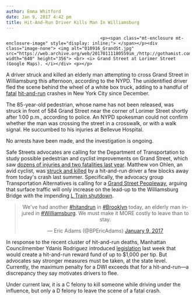 ```yaml
---
author: Emma Whitford
date: Jan 9, 2017 4:42 pm
title: Hit-And-Run Driver Kills Man In Williamsburg 
---
```


	
										<p><span class="mt-enclosure mt-enclosure-image" style="display: inline;"> </span></p><div class="image-none"> <img alt="010916_GrandSt.jpg" src="https://web.archive.org/web/20170111180559im_/http://gothamist.com/attachments/nyc_ewhitford/010916_GrandSt.jpg" width="640" height="356"> <br> <i> Grand Street at Lorimer Street (Google Maps). </i></div> <p></p>

<p>A driver struck and killed an elderly man attempting to cross Grand Street in Williamsburg this afternoon, according to the NYPD. The unidentified driver fled the scene behind the wheel of a white box truck, adding to a handful of <a href="https://web.archive.org/web/20170111180559/http://gothamist.com/2017/01/01/queens_fatal_hit_and_run.php">fatal</a> <a href="https://web.archive.org/web/20170111180559/http://nyc.streetsblog.org/2017/01/03/brutal-holiday-season-on-nyc-streets-drivers-killed-6-pedestrians-in-8-days/">hit-and-run</a> crashes in New York City since December. </p>

<p>The 85-year-old pedestrian, whose name has not been released, was struck in front of 584 Grand Street near the corner of Lorimer Street shortly after 1:00 p.m., according to police. An NYPD spokesman could not confirm whether the man was crossing the street in a crosswalk, or with a walk signal. He succumbed to his injuries at Bellevue Hospital. </p>

<p>No arrests have been made, and the investigation is ongoing. </p>

<p>Safe Streets advocates are calling for the Department of Transportation to study possible pedestrian and cyclist improvements on Grand Street, which saw <a href="https://web.archive.org/web/20170111180559/http://www.visionzeroview.nyc/">dozens of injuries and two fatalities last year</a>. Matthew von Ohlen, an avid cyclist, was <a href="https://web.archive.org/web/20170111180559/http://gothamist.com/2016/07/03/cyclist_killed_by_hit-and-run_drive.php">struck and killed</a> by a hit-and-run driver a few blocks away from today&apos;s crash last summer. Specifically, the advocacy group Transportation Alternatives is calling for a <a href="https://web.archive.org/web/20170111180559/http://gothamist.com/2016/11/02/grand_street_l_train_mta.php">Grand Street Peopleway</a>, arguing that surface traffic will only increase on the lead-up to the Williamsburg Bridge with the impending <a href="https://web.archive.org/web/20170111180559/http://gothamist.com/2016/07/25/talkin_l_train_shutdown_blues.php">L Train shutdown</a>. </p>

<center><blockquote class="twitter-tweet" data-lang="en"><p lang="en" dir="ltr">We&apos;ve had another <a href="https://web.archive.org/web/20170111180559/https://twitter.com/hashtag/hitandrun?src=hash">#hitandrun</a> in <a href="https://web.archive.org/web/20170111180559/https://twitter.com/hashtag/Brooklyn?src=hash">#Brooklyn</a> today, an elderly man injured in <a href="https://web.archive.org/web/20170111180559/https://twitter.com/hashtag/Williamsburg?src=hash">#Williamsburg</a>. We must make it MORE costly to leave than to stay.</p>&#x2014; Eric Adams (@BPEricAdams) <a href="https://web.archive.org/web/20170111180559/https://twitter.com/BPEricAdams/status/818553887800049665">January 9, 2017</a></blockquote>
<script async src="//web.archive.org/web/20170111180559js_/http://platform.twitter.com/widgets.js" charset="utf-8"></script></center>

<p>In response to the recent cluster of hit-and-run deaths, Manhattan Councilmember Ydanis Rodriguez introduced <a href="https://web.archive.org/web/20170111180559/http://gothamist.com/2017/01/04/hit_run_reward_nyc.php">legislation</a> last week that would create a hit-and-run reward fund of up to $1,000 per tip. But advocates say stronger measures must be taken, at the state level. Currently, the maximum penalty for a DWI exceeds that for a hit-and-run&#x2014;a discrepancy they say motivates drivers to flee. </p>

<p>Under current law, it is a C felony to kill someone while driving under the influence, but only a D felony to leave the scene of a fatal crash.</p>					
										
									
				